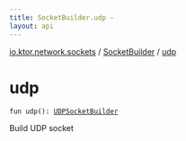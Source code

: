 ```yaml
---
title: SocketBuilder.udp - 
layout: api
---
```


<div class='api-docs-breadcrumbs'><a href="../index.html">io.ktor.network.sockets</a> / <a href="index.html">SocketBuilder</a> / <a href="./udp.html">udp</a></div>

# udp

<div class="signature"><code><span class="keyword">fun </span><span class="identifier">udp</span><span class="symbol">(</span><span class="symbol">)</span><span class="symbol">: </span><a href="../-u-d-p-socket-builder/index.html"><span class="identifier">UDPSocketBuilder</span></a></code></div>

Build UDP socket

